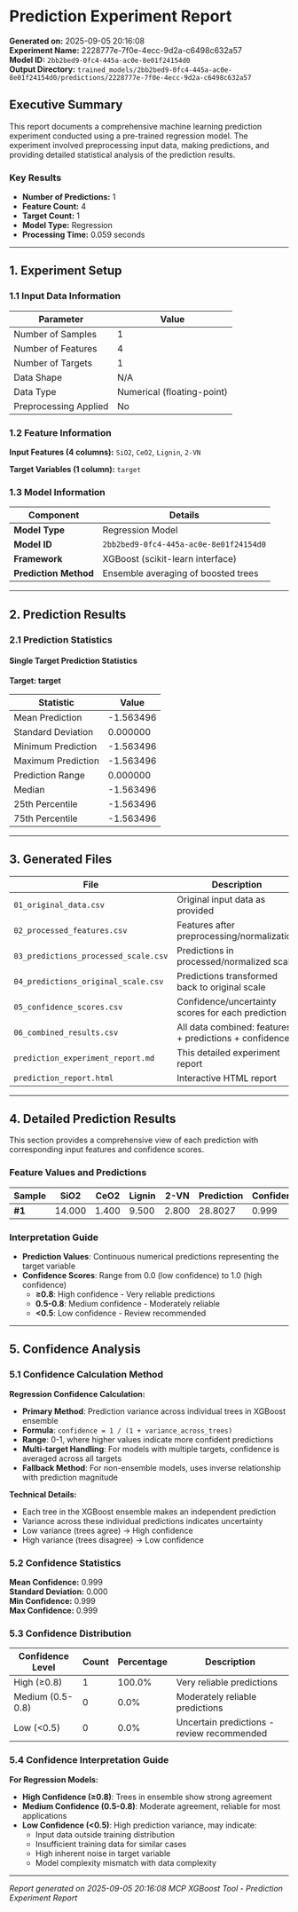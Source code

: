 # Prediction Experiment Report

**Generated on:** 2025-09-05 20:16:08  
**Experiment Name:** 2228777e-7f0e-4ecc-9d2a-c6498c632a57  
**Model ID:** `2bb2bed9-0fc4-445a-ac0e-8e01f24154d0`  
**Output Directory:** `trained_models/2bb2bed9-0fc4-445a-ac0e-8e01f24154d0/predictions/2228777e-7f0e-4ecc-9d2a-c6498c632a57`

## Executive Summary

This report documents a comprehensive machine learning prediction experiment conducted using a pre-trained regression model. The experiment involved preprocessing input data, making predictions, and providing detailed statistical analysis of the prediction results.

### Key Results
- **Number of Predictions:** 1
- **Feature Count:** 4
- **Target Count:** 1
- **Model Type:** Regression
- **Processing Time:** 0.059 seconds

---

## 1. Experiment Setup

### 1.1 Input Data Information

| Parameter | Value |
|-----------|-------|
| Number of Samples | 1 |
| Number of Features | 4 |
| Number of Targets | 1 |
| Data Shape | N/A |
| Data Type | Numerical (floating-point) |
| Preprocessing Applied | No |

### 1.2 Feature Information

**Input Features (4 columns):**
`SiO2`, `CeO2`, `Lignin`, `2-VN`

**Target Variables (1 column):**
`target`

### 1.3 Model Information

| Component | Details |
|-----------|---------|
| **Model Type** | Regression Model |
| **Model ID** | `2bb2bed9-0fc4-445a-ac0e-8e01f24154d0` |
| **Framework** | XGBoost (scikit-learn interface) |
| **Prediction Method** | Ensemble averaging of boosted trees |

---

## 2. Prediction Results

### 2.1 Prediction Statistics


#### Single Target Prediction Statistics

**Target: target**

| Statistic | Value |
|-----------|-------|
| Mean Prediction | -1.563496 |
| Standard Deviation | 0.000000 |
| Minimum Prediction | -1.563496 |
| Maximum Prediction | -1.563496 |
| Prediction Range | 0.000000 |
| Median | -1.563496 |
| 25th Percentile | -1.563496 |
| 75th Percentile | -1.563496 |


---

## 3. Generated Files

| File | Description |
|------|-------------|
| `01_original_data.csv` | Original input data as provided |
| `02_processed_features.csv` | Features after preprocessing/normalization |
| `03_predictions_processed_scale.csv` | Predictions in processed/normalized scale |
| `04_predictions_original_scale.csv` | Predictions transformed back to original scale |
| `05_confidence_scores.csv` | Confidence/uncertainty scores for each prediction |
| `06_combined_results.csv` | All data combined: features + predictions + confidence |
| `prediction_experiment_report.md` | This detailed experiment report |
| `prediction_report.html` | Interactive HTML report |

---

## 4. Detailed Prediction Results

This section provides a comprehensive view of each prediction with corresponding input features and confidence scores.

### Feature Values and Predictions

| Sample | SiO2 | CeO2 | Lignin | 2-VN | Prediction | Confidence |
|--------|--------|--------|--------|--------|-----------|----------|
| **#1** | 14.000 | 1.400 | 9.500 | 2.800 | 28.8027 | 0.999 |

### Interpretation Guide

- **Prediction Values**: Continuous numerical predictions representing the target variable
- **Confidence Scores**: Range from 0.0 (low confidence) to 1.0 (high confidence)
  - **≥0.8**: High confidence - Very reliable predictions
  - **0.5-0.8**: Medium confidence - Moderately reliable
  - **<0.5**: Low confidence - Review recommended


---

## 5. Confidence Analysis

### 5.1 Confidence Calculation Method

**Regression Confidence Calculation:**
- **Primary Method**: Prediction variance across individual trees in XGBoost ensemble
- **Formula**: `confidence = 1 / (1 + variance_across_trees)`
- **Range**: 0-1, where higher values indicate more confident predictions
- **Multi-target Handling**: For models with multiple targets, confidence is averaged across all targets
- **Fallback Method**: For non-ensemble models, uses inverse relationship with prediction magnitude

**Technical Details:**
- Each tree in the XGBoost ensemble makes an independent prediction
- Variance across these individual predictions indicates uncertainty
- Low variance (trees agree) → High confidence
- High variance (trees disagree) → Low confidence

### 5.2 Confidence Statistics

**Mean Confidence:** 0.999  
**Standard Deviation:** 0.000  
**Min Confidence:** 0.999  
**Max Confidence:** 0.999  

### 5.3 Confidence Distribution

| Confidence Level | Count | Percentage | Description |
|------------------|-------|------------|-------------|
| High (≥0.8) | 1 | 100.0% | Very reliable predictions |
| Medium (0.5-0.8) | 0 | 0.0% | Moderately reliable predictions |
| Low (<0.5) | 0 | 0.0% | Uncertain predictions - review recommended |

### 5.4 Confidence Interpretation Guide

**For Regression Models:**
- **High Confidence (≥0.8)**: Trees in ensemble show strong agreement
- **Medium Confidence (0.5-0.8)**: Moderate agreement, reliable for most applications
- **Low Confidence (<0.5)**: High prediction variance, may indicate:
  - Input data outside training distribution
  - Insufficient training data for similar cases
  - High inherent noise in target variable
  - Model complexity mismatch with data complexity



---

*Report generated on 2025-09-05 20:16:08*
*MCP XGBoost Tool - Prediction Experiment Report*
